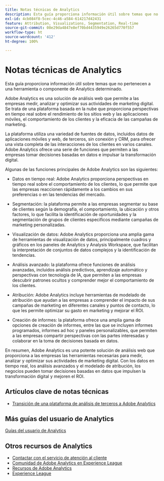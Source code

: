 ```yaml
---
title: Notas técnicas de Analytics
description: Esta guía proporciona información útil sobre temas que no pertenecen a una herramienta o componente de Analytics determinado.
exl-id: 4cb084f8-5cec-4c46-a584-614217d42431
feature: Attribution, Visualizations, Segmentation, Real-time
source-git-commit: 08e29da4847e8ef70bd4435949e26265d770f557
workflow-type: ht
source-wordcount: '412'
ht-degree: 100%

---
```


# Notas técnicas de Analytics

Esta guía proporciona información útil sobre temas que no pertenecen a una herramienta o componente de Analytics determinado.

Adobe Analytics es una solución de análisis web que permite a las empresas medir, analizar y optimizar sus actividades de marketing digital. Se trata de una plataforma basada en la nube que proporciona perspectivas en tiempo real sobre el rendimiento de los sitios web y las aplicaciones móviles, el comportamiento de los clientes y la eficacia de las campañas de marketing.

La plataforma utiliza una variedad de fuentes de datos, incluidos datos de aplicaciones móviles y web, de terceros, sin conexión y CRM, para ofrecer una vista completa de las interacciones de los clientes en varios canales. Adobe Analytics ofrece una serie de funciones que permiten a las empresas tomar decisiones basadas en datos e impulsar la transformación digital.

Algunas de las funciones principales de Adobe Analytics son las siguientes:

* Datos en tiempo real: Adobe Analytics proporciona perspectivas en tiempo real sobre el comportamiento de los clientes, lo que permite que las empresas reaccionen rápidamente a los cambios en sus preferencias o en las tendencias del mercado.

* Segmentación: la plataforma permite a las empresas segmentar su base de clientes según la demografía, el comportamiento, la ubicación y otros factores, lo que facilita la identificación de oportunidades y la segmentación de grupos de clientes específicos mediante campañas de marketing personalizadas.

* Visualización de datos: Adobe Analytics proporciona una amplia gama de herramientas de visualización de datos, principalmente cuadros y gráficos en los paneles de Analytics y Analysis Workspace, que facilitan la interpretación de conjuntos de datos complejos y la identificación de tendencias.

* Análisis avanzado: la plataforma ofrece funciones de análisis avanzadas, incluidos análisis predictivos, aprendizaje automático y perspectivas con tecnología de IA, que permiten a las empresas descubrir patrones ocultos y comprender mejor el comportamiento de los clientes.

* Atribución: Adobe Analytics incluye herramientas de modelado de atribución que ayudan a las empresas a comprender el impacto de sus campañas de marketing en diferentes canales y puntos de contacto, lo que les permite optimizar su gasto en marketing y mejorar el ROI.

* Creación de informes: la plataforma ofrece una amplia gama de opciones de creación de informes, entre las que se incluyen informes programados, informes ad hoc y paneles personalizables, que permiten a las empresas compartir perspectivas con las partes interesadas y colaborar en la toma de decisiones basada en datos.

En resumen, Adobe Analytics es una potente solución de análisis web que proporciona a las empresas las herramientas necesarias para medir, analizar y optimizar sus actividades de marketing digital. Con los datos en tiempo real, los análisis avanzados y el modelado de atribución, los negocios pueden tomar decisiones basadas en datos que impulsen la transformación digital y mejoren el ROI.


## Artículos clave de notas técnicas

* [Transición de una plataforma de análisis de terceros a Adobe Analytics](ga-to-aa/home.md)

## Más guías del usuario de Analytics

[Guías del usuario de Analytics](https://experienceleague.adobe.com/docs/analytics.html?lang=es)

## Otros recursos de Analytics

* [Contactar con el servicio de atención al cliente](https://experienceleague.adobe.com/?support-solution=Analytics?lang=es#support)
* [Comunidad de Adobe Analytics en Experience League](https://experienceleaguecommunities.adobe.com/t5/adobe-analytics/ct-p/adobe-analytics-community?profile.language=es)
* [Recursos de Adobe Analytics](https://experienceleaguecommunities.adobe.com/t5/adobe-analytics-discussions/adobe-analytics-resources/m-p/276666?profile.language=es)
* [Experience League](https://landing.adobe.com/experience-league/)
